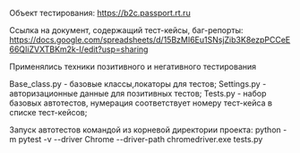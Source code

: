  Объект тестирования: https://b2c.passport.rt.ru
 
 Ссылка на документ, содержащий  тест-кейсы, баг-репорты: https://docs.google.com/spreadsheets/d/15BzMI6Eu1SNsjZib3K8ezpPCCeE66QIiZVXTBKm2k-I/edit?usp=sharing
 
 Применялись техники позитивного и негативного тестирования 
 
 
Base_class.py - базовые классы,локаторы для тестов;
Settings.py - авторизационные данные для позитивных тестов;
Tests.py - набор базовых автотестов, нумерация соответствует номеру тест-кейса в списке тест-кейсов;
 
 Запуск автотестов командой из корневой директории проекта:  python -m pytest -v --driver Chrome --driver-path chromedriver.exe tests.py
